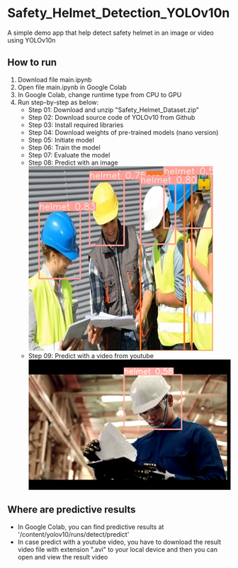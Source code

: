 # Safety_Helmet_Detection_YOLOv10n
A simple demo app that help detect safety helmet in an image or video using YOLOv10n

## How to run
1. Download file main.ipynb
2. Open file main.ipynb in Google Colab
3. In Google Colab, change runtime type from CPU to GPU
4. Run step-by-step as below:
    * Step 01: Download and unzip "Safety_Helmet_Dataset.zip"
    * Step 02: Download source code of YOLOv10 from Github
    * Step 03: Install required libraries
    * Step 04: Download weights of pre-trained models (nano version)
    * Step 05: Initiate model
    * Step 06: Train the model
    * Step 07: Evaluate the model
    * Step 08: Predict with an image                             
        ![Image 01: Demo result with a picture](pt_demo.PNG)
    * Step 09: Predict with a video from youtube
        ![Image 02: Demo result with a youtube video](yt_demo.PNG)

## Where are predictive results
* In Google Colab, you can find predictive results at '/content/yolov10/runs/detect/predict'
* In case predict with a youtube video, you have to download the result video file with extension ".avi" to your local device and then you can open and view the result video